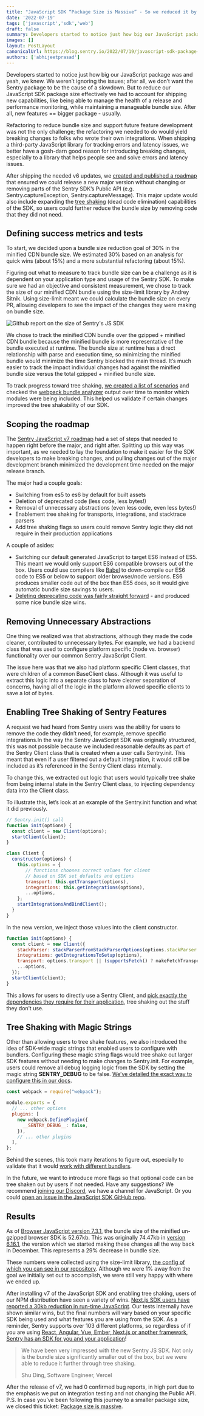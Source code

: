 ```yaml
---
title: "JavaScript SDK “Package Size is Massive” - So we reduced it by 29%"
date: '2022-07-19'
tags: ['javascript','sdk','web']
draft: false
summary: Developers started to notice just how big our JavaScript package was and yeah, we knew. We weren’t ignoring the issues; after all, we don’t want the Sentry package to be the cause of a slowdown. But to reduce our JavaScript SDK package size effectively we had to account for shipping new capabilities, like being able to manage the health of a release and performance monitoring, while maintaining a manageable bundle size. After all, new features == bigger package - usually.
images: []
layout: PostLayout
canonicalUrl: https://blog.sentry.io/2022/07/19/javascript-sdk-package-reduced/
authors: ['abhijeetprasad']
---
```


Developers started to notice just how big our JavaScript package was and yeah, we knew. We weren’t ignoring the issues; after all, we don’t want the Sentry package to be the cause of a slowdown. But to reduce our JavaScript SDK package size effectively we had to account for shipping new capabilities, like being able to manage the health of a release and performance monitoring, while maintaining a manageable bundle size. After all, new features == bigger package - usually.

Refactoring to reduce bundle size and support future feature development was not the only challenge; the refactoring we needed to do would yield breaking changes to folks who wrote their own integrations. When shipping a third-party JavaScript library for tracking errors and latency issues, we better have a gosh-darn good reason for introducing breaking changes, especially to a library that helps people see and solve errors and latency issues.

After shipping the needed v6 updates, we [created and published a roadmap](https://github.com/getsentry/sentry-javascript/issues/4240) that ensured we could release a new major version without changing or removing parts of the Sentry SDK’s Public API (e.g. Sentry.captureException, Sentry.captureMessage). This major update would also include expanding the [tree shaking](https://webpack.js.org/guides/tree-shaking/) (dead code elimination) capabilities of the SDK, so users could further reduce the bundle size by removing code that they did not need.

## Defining success metrics and tests
To start, we decided upon a bundle size reduction goal of 30% in the minified CDN bundle size. We estimated 30% based on an analysis for quick wins (about 15%) and a more substantial refactoring (about 15%).

Figuring out what to measure to track bundle size can be a challenge as it is dependent on your application type and usage of the Sentry SDK. To make sure we had an objective and consistent measurement, we chose to track the size of our minified CDN bundle using the size-limit library by Andrey Sitnik. Using size-limit meant we could calculate the bundle size on every PR, allowing developers to see the impact of the changes they were making on bundle size.

![Github report on the size of Sentry's JS SDK](/images/javascript-sdk-package-reduced/sdk-size.png)

We chose to track the minified CDN bundle over the gzipped + minified CDN bundle because the minified bundle is more representative of the bundle executed at runtime. The bundle size at runtime has a direct relationship with parse and execution time, so minimizing the minified bundle would minimize the time Sentry blocked the main thread. It’s much easier to track the impact individual changes had against the minified bundle size versus the total gzipped + minified bundle size.

To track progress toward tree shaking, [we created a list of scenarios](https://github.com/getsentry/sentry-javascript/tree/master/scenarios/browser) and checked the [webpack bundle analyzer](https://www.npmjs.com/package/webpack-bundle-analyzer) output over time to monitor which modules were being included. This helped us validate if certain changes improved the tree shakability of our SDK.

## Scoping the roadmap
The [Sentry JavaScript v7 roadmap](https://github.com/getsentry/sentry-javascript/issues/4240#issuecomment-1035323682) had a set of steps that needed to happen right before the major, and right after. Splitting up this way was important, as we needed to lay the foundation to make it easier for the SDK developers to make breaking changes, and pulling changes out of the major development branch minimized the development time needed on the major release branch.

The major had a couple goals:

* Switching from es5 to es6 by default for built assets
* Deletion of deprecated code (less code, less bytes!)
* Removal of unnecessary abstractions (even less code, even less bytes!)
* Enablement tree shaking for transports, integrations, and stacktrace parsers
* Add tree shaking flags so users could remove Sentry logic they did not require in their production applications

A couple of asides:

* Switching our default generated JavaScript to target ES6 instead of ES5. This meant we would only support ES6 compatible browsers out of the box. Users could use compilers like [Babel](https://babeljs.io/) to down-compile our ES6 code to ES5 or below to support older browser/node versions. ES6 produces smaller code out of the box than ES5 does, so it would give automatic bundle size savings to users.
* [Deleting deprecating code was fairly straight forward](https://github.com/getsentry/sentry-javascript/pulls?q=is%3Apr+author%3AAbhiPrasad+deprecate+is%3Aclosed+milestone%3A7.0.0+) - and produced some nice bundle size wins.

## Removing Unnecessary Abstractions
One thing we realized was that abstractions, although they made the code cleaner, contributed to unnecessary bytes. For example, we had a backend class that was used to configure platform specific (node vs. browser) functionality over our common Sentry JavaScript Client.

The issue here was that we also had platform specific Client classes, that were children of a common BaseClient class. Although it was useful to extract this logic into a separate class to have cleaner separation of concerns, having all of the logic in the platform allowed specific clients to save a lot of bytes.

## Enabling Tree Shaking of Sentry Features
A request we had heard from Sentry users was the ability for users to remove the code they didn’t need, for example, remove specific integrations.In the way the Sentry JavaScript SDK was originally structured, this was not possible because we included reasonable defaults as part of the Sentry Client class that is created when a user calls Sentry.init. This meant that even if a user filtered out a default integration, it would still be included as it’s referenced in the Sentry Client class internally.

To change this, we extracted out logic that users would typically tree shake from being internal state in the Sentry Client class, to injecting dependency data into the Client class.

To illustrate this, let’s look at an example of the Sentry.init function and what it did previously.

```js
// Sentry.init() call
function init(options) {
  const client = new Client(options);
  startClient(client);
}

class Client {
  constructor(options) {
    this.options = {
       // functions chooses correct values for client
       // based on SDK set defaults and options
       transport: this.getTransport(options),
       integrations: this.getIntegrations(options),       
       ...options,
    };
    startIntegrationsAndBindClient();
  }
}
```

In the new version, we inject those values into the client constructor.

```js
function init(options) {
  const client = new Client({
    stackParser: stackParserFromStackParserOptions(options.stackParser || defaultStackParser),
    integrations: getIntegrationsToSetup(options),
    transport: options.transport || (supportsFetch() ? makeFetchTransport : makeXHRTransport),
    ...options,
  });
  startClient(client);
}
```

This allows for users to directly use a Sentry Client, and [pick exactly the dependencies they require for their application](https://docs.sentry.io/platforms/javascript/configuration/tree-shaking/#tree-shaking-default-integrations), tree shaking out the stuff they don’t use.

## Tree Shaking with Magic Strings
Other than allowing users to tree shake features, we also introduced the idea of SDK-wide magic strings that enabled users to configure with bundlers. Configuring these magic string flags would tree shake out larger SDK features without needing to make changes to Sentry.init. For example, users could remove all debug logging logic from the SDK by setting the magic string **SENTRY_DEBUG** to be false. [We’ve detailed the exact way to configure this in our docs](https://docs.sentry.io/platforms/javascript/configuration/tree-shaking/#tree-shaking-optional-code).

```js
const webpack = require("webpack");

module.exports = {
  // ... other options
  plugins: [
    new webpack.DefinePlugin({
      __SENTRY_DEBUG__: false,
    }),
    // ... other plugins
  ],
};
```

Behind the scenes, this took many iterations to figure out, especially to validate that it would [work with different bundlers](https://github.com/getsentry/sentry-javascript/pull/5155).

In the future, we want to introduce more flags so that optional code can be tree shaken out by users if not needed. Have any suggestions? We recommend [joining our Discord](https://discord.gg/j7DWKKNF), we have a channel for JavaScript. Or you could [open an issue in the JavaScript SDK GitHub repo](https://github.com/getsentry/sentry-javascript/issues/new/choose).

## Results
As of [Browser JavaScript version 7.3.1](https://github.com/getsentry/sentry-javascript/commit/f15fb00146d9a83ed36706f24c239c9d6f29a81f), the bundle size of the minified un-gzipped browser SDK is 52.67kb. This was originally 74.47kb in [version 6.16.1](https://github.com/getsentry/sentry-javascript/commit/6919d17445ad6a6692844970640011b9555cf78b), the version which we started making these changes all the way back in December. This represents a 29% decrease in bundle size.

These numbers were collected using the size-limit library, [the config of which you can see in our repository](https://github.com/getsentry/sentry-javascript/blob/master/.size-limit.js). Although we were 1% away from the goal we initially set out to accomplish, we were still very happy with where we ended up.

After installing v7 of the JavaScript SDK and enabling tree shaking, users of our NPM distribution have seen a variety of wins. [Next.js SDK users have reported a 30kb reduction in run-time JavaScript](https://twitter.com/shuding_/status/1539249024074760199). Our tests internally have shown similar wins, but the final numbers will vary based on your specific SDK being used and what features you are using from the SDK. As a reminder, Sentry supports over 103 different platforms, so regardless of if you are using [React, Angular, Vue, Ember, Next.js or another framework, Sentry has an SDK for you and your application](https://docs.sentry.io/platforms/)!

> We have been very impressed with the new Sentry JS SDK. Not only is the bundle size significantly smaller out of the box, but we were able to reduce it further through tree shaking. 
>   
> Shu Ding, Software Engineer, Vercel

After the release of v7, we had 0 confirmed bug reports, in high part due to the emphasis we put on integration testing and not changing the Public API. P.S. In case you’ve been following this journey to a smaller package size, we closed this ticket: [Package size is massive](https://github.com/getsentry/sentry-javascript/issues/2707).